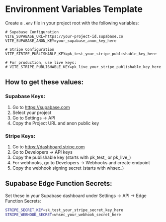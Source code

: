 # Environment Variables Template

Create a `.env` file in your project root with the following variables:

```env
# Supabase Configuration
VITE_SUPABASE_URL=https://your-project-id.supabase.co
VITE_SUPABASE_ANON_KEY=your_supabase_anon_key_here

# Stripe Configuration
VITE_STRIPE_PUBLISHABLE_KEY=pk_test_your_stripe_publishable_key_here

# For production, use live keys:
# VITE_STRIPE_PUBLISHABLE_KEY=pk_live_your_stripe_publishable_key_here
```

## How to get these values:

### Supabase Keys:
1. Go to https://supabase.com
2. Select your project
3. Go to Settings → API
4. Copy the Project URL and anon public key

### Stripe Keys:
1. Go to https://dashboard.stripe.com
2. Go to Developers → API keys
3. Copy the publishable key (starts with pk_test_ or pk_live_)
4. For webhooks, go to Developers → Webhooks and create endpoint
5. Copy the webhook signing secret (starts with whsec_)

## Supabase Edge Function Secrets:

Set these in your Supabase dashboard under Settings → API → Edge Function Secrets:

```bash
STRIPE_SECRET_KEY=sk_test_your_stripe_secret_key_here
STRIPE_WEBHOOK_SECRET=whsec_your_webhook_secret_here
``` 
